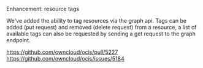 Enhancement: resource tags

We've added the ability to tag resources via the graph api.
Tags can be added (put request) and removed (delete request) from a resource,
a list of available tags can also be requested by sending a get request to the graph endpoint.

https://github.com/owncloud/ocis/pull/5227
https://github.com/owncloud/ocis/issues/5184
